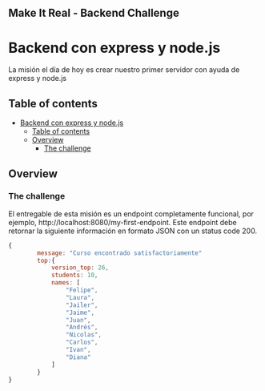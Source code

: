 ## Make It Real - Backend Challenge

# Backend con express y node.js

La misión el día de hoy es crear nuestro primer servidor con ayuda de express y node.js

## Table of contents

- [Backend con express y node.js](#backend-con-express-y-nodejs)
  - [Table of contents](#table-of-contents)
  - [Overview](#overview)
    - [The challenge](#the-challenge)

## Overview

### The challenge

El entregable de esta misión es un endpoint completamente funcional, por ejemplo, http://localhost:8080/my-first-endpoint. Este endpoint debe retornar la siguiente información en formato JSON con un status code 200.

```js
{
		message: "Curso encontrado satisfactoriamente"
		top:{
			version_top: 26,
			students: 10,
			names: [
				"Felipe",
				"Laura",
				"Jailer",
				"Jaime",
				"Juan",
				"Andrés",
				"Nicolas",
				"Carlos",
				"Ivan",
				"Diana"
			]
		}
}
```
